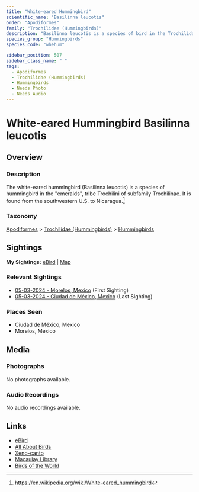 ```yaml
---
title: "White-eared Hummingbird"
scientific_name: "Basilinna leucotis"
order: "Apodiformes"
family: "Trochilidae (Hummingbirds)"
description: "Basilinna leucotis is a species of bird in the Trochilidae (Hummingbirds) family. It has been observed 4 times."
species_group: "Hummingbirds"
species_code: "whehum"

sidebar_position: 507
sidebar_class_name: " "
tags: 
  - Apodiformes
  - Trochilidae (Hummingbirds)
  - Hummingbirds
  - Needs Photo
  - Needs Audio
---
```


# White-eared Hummingbird <span className='sci_name'>Basilinna leucotis</span>

## Overview

### Description
The white-eared hummingbird (Basilinna leucotis) is a species of hummingbird in the "emeralds", tribe Trochilini of subfamily Trochilinae. It is found from the southwestern U.S. to Nicaragua.[^1]

[^1]: https://en.wikipedia.org/wiki/White-eared_hummingbird

### Taxonomy
[Apodiformes](/tags/apodiformes) > [Trochilidae (Hummingbirds)](/tags/trochilidae-hummingbirds) > [Hummingbirds](/tags/hummingbirds)


## Sightings

**My Sightings:** [eBird](https://ebird.org/lifelist?r=world&time=life&spp=whehum) | [Map](/map?species_code=whehum)

### Relevant Sightings

* [05-03-2024 - Morelos, Mexico](https://ebird.org/checklist/S171768259) (First Sighting)
* [05-03-2024 - Ciudad de México, Mexico](https://ebird.org/checklist/S171944247) (Last Sighting)

### Places Seen

* Ciudad de México, Mexico
* Morelos, Mexico



## Media
### Photographs
No photographs available.

### Audio Recordings
No audio recordings available.

## Links
* [eBird](https://ebird.org/species/whehum) 
* [All About Birds](https://www.allaboutbirds.org/guide/whehum) 
* [Xeno-canto](https://www.xeno-canto.org/species/basilinna-leucotis) 
* [Macaulay Library](https://search.macaulaylibrary.org/catalog?taxonCode=whehum&sort=rating_rank_desc)
* [Birds of the World](https://birdsoftheworld.org/bow/species/whehum)
